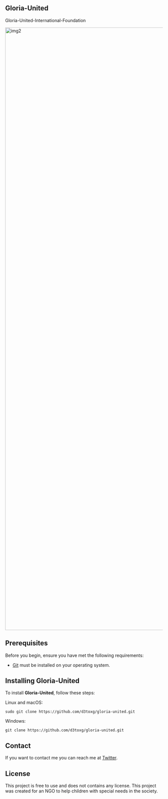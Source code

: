 ## Gloria-United
Gloria-United-International-Foundation

<img width="1920" alt="img2" src="https://github.com/user-attachments/assets/ead7605a-2de3-401d-ad9c-efe9fd4fe32b">


## Prerequisites

Before you begin, ensure you have met the following requirements:
<!--- These are just example requirements. Add, duplicate or remove as required --->

* [Git](https://git-scm.com/downloads "Download Git") must be installed on your operating system.

## Installing Gloria-United

To install **Gloria-United**, follow these steps:

Linux and macOS:

```
sudo git clone https://github.com/d3toxg/gloria-united.git
```

Windows:

```
git clone https://github.com/d3toxg/gloria-united.git
```

## Contact

If you want to contact me you can reach me at [Twitter](https://www.twitter.com/d3toxg).

## License
<!--- If you're not sure which open license to use see https://choosealicense.com/--->
This project is free to use and does not contains any license.
This project was created for an NGO to help children with special needs in the society. 

